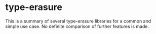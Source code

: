 # type-erasure

This is a summary of several type-erasure libraries for a common and simple use case. No definite comparison of further features is made.
